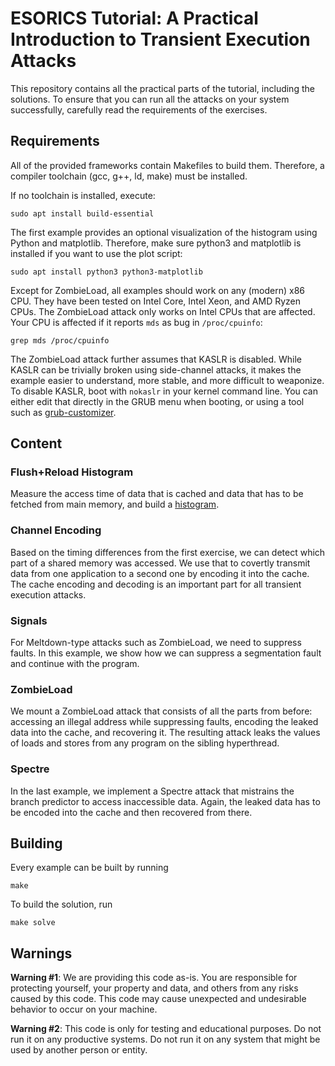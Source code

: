 # ESORICS Tutorial: A Practical Introduction to Transient Execution Attacks

This repository contains all the practical parts of the tutorial, including the solutions. 
To ensure that you can run all the attacks on your system successfully, carefully read the requirements of the exercises. 

## Requirements
All of the provided frameworks contain Makefiles to build them. 
Therefore, a compiler toolchain (gcc, g++, ld, make) must be installed.

If no toolchain is installed, execute:

    sudo apt install build-essential

The first example provides an optional visualization of the histogram using Python and matplotlib. 
Therefore, make sure python3 and matplotlib is installed if you want to use the plot script:

    sudo apt install python3 python3-matplotlib

Except for ZombieLoad, all examples should work on any (modern) x86 CPU. 
They have been tested on Intel Core, Intel Xeon, and AMD Ryzen CPUs.
The ZombieLoad attack only works on Intel CPUs that are affected. 
Your CPU is affected if it reports `mds` as bug in `/proc/cpuinfo`:

    grep mds /proc/cpuinfo
    
The ZombieLoad attack further assumes that KASLR is disabled. 
While KASLR can be trivially broken using side-channel attacks, it makes the example easier to understand, more stable, and more difficult to weaponize. 
To disable KASLR, boot with `nokaslr` in your kernel command line. 
You can either edit that directly in the GRUB menu when booting, or using a tool such as [grub-customizer](https://launchpad.net/grub-customizer).

## Content

### Flush+Reload Histogram
Measure the access time of data that is cached and data that has to be fetched from main memory, and build a [histogram](https://en.wikipedia.org/wiki/Histogram). 

### Channel Encoding
Based on the timing differences from the first exercise, we can detect which part of a shared memory was accessed. 
We use that to covertly transmit data from one application to a second one by encoding it into the cache.
The cache encoding and decoding is an important part for all transient execution attacks. 

### Signals
For Meltdown-type attacks such as ZombieLoad, we need to suppress faults.
In this example, we show how we can suppress a segmentation fault and continue with the program.

### ZombieLoad
We mount a ZombieLoad attack that consists of all the parts from before: accessing an illegal address while suppressing faults, encoding the leaked data into the cache, and recovering it. 
The resulting attack leaks the values of loads and stores from any program on the sibling hyperthread.

### Spectre
In the last example, we implement a Spectre attack that mistrains the branch predictor to access inaccessible data. 
Again, the leaked data has to be encoded into the cache and then recovered from there.

## Building
Every example can be built by running

    make
    
To build the solution, run

    make solve



## Warnings
**Warning #1**: We are providing this code as-is. You are responsible for protecting yourself, your property and data, and others from any risks caused by this code. This code may cause unexpected and undesirable behavior to occur on your machine. 

**Warning #2**: This code is only for testing and educational purposes. Do not run it on any productive systems. Do not run it on any system that might be used by another person or entity.

